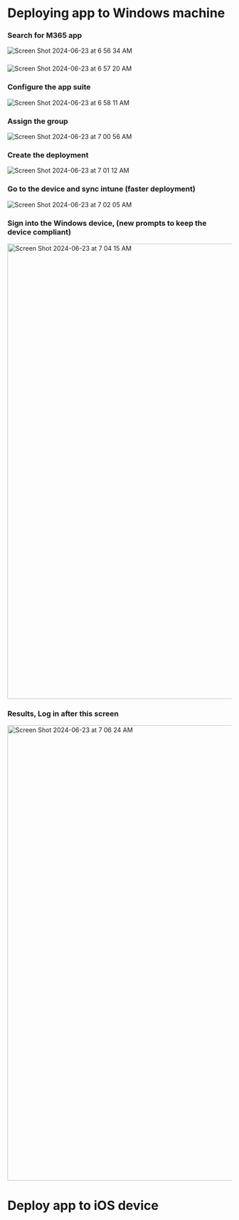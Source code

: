 # Deploying app to Windows machine

### Search for M365 app

![Screen Shot 2024-06-23 at 6 56 34 AM](https://github.com/Mario7F/MDM-Project/assets/59115100/a9f56e49-1ff8-417b-b12b-9a2935694c41)


### 

![Screen Shot 2024-06-23 at 6 57 20 AM](https://github.com/Mario7F/MDM-Project/assets/59115100/174536e9-7fde-4140-8a65-d91ec9989dce)


### Configure the app suite

![Screen Shot 2024-06-23 at 6 58 11 AM](https://github.com/Mario7F/MDM-Project/assets/59115100/9bae3825-6e29-4159-817c-5a9ebe04953f)


### Assign the group

![Screen Shot 2024-06-23 at 7 00 56 AM](https://github.com/Mario7F/MDM-Project/assets/59115100/95009c6b-bc5b-426a-83fb-8f155475e20f)

### Create the deployment

![Screen Shot 2024-06-23 at 7 01 12 AM](https://github.com/Mario7F/MDM-Project/assets/59115100/e66e072b-46e2-466c-928f-41801cc291f1)

### Go to the device and sync intune (faster deployment)

![Screen Shot 2024-06-23 at 7 02 05 AM](https://github.com/Mario7F/MDM-Project/assets/59115100/8832da12-0220-4e9c-b2eb-c637570e0e8f)

### Sign into the Windows device, (new prompts to keep the device compliant)

<img width="1023" alt="Screen Shot 2024-06-23 at 7 04 15 AM" src="https://github.com/Mario7F/MDM-Project/assets/59115100/097ab2f5-db39-42f9-b57b-fffbf472d28f">


### Results, Log in after this screen

<img width="1023" alt="Screen Shot 2024-06-23 at 7 06 24 AM" src="https://github.com/Mario7F/MDM-Project/assets/59115100/996df928-104a-4e56-86c9-42f8489dfd00">






# Deploy app to iOS device

### 










